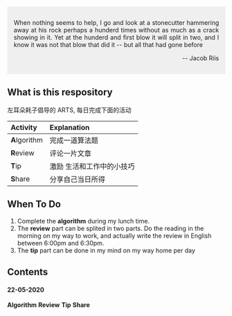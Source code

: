 <div style="background-color: #efefef; padding: 15px"><p align="justify">When nothing seems to help, I go and look at a
stonecutter hammering away at his rock perhaps
a hunderd times without as much as a crack showing in it. Yet at the hunderd and first  blow it will split in two, and I know it was not that blow that did it -- but all that had gone before</p>
<p align="right">-- Jacob Riis</p>
</div>

## What is this respository

左耳朵耗子倡导的 ARTS, 每日完成下面的活动

| Activity      | Explanation               |
| :------------ | :------------------------ |
| **A**lgorithm | 完成一道算法题            |
| **R**eview    | 评论一片文章              |
| **T**ip       | 激励 生活和工作中的小技巧 |
| **S**hare     | 分享自己当日所得          |

## When To Do

1. Complete the **algorithm** during my lunch time.
2. The **review** part can be splited in two parts. Do the reading in the morning on my way to work, and actually write the review in English between 6:00pm and 6:30pm.
3. The **tip** part can be done in my mind on my way home per day

## Contents

#### 22-05-2020

**Algorithm**
**Review**
**Tip**
**Share**
